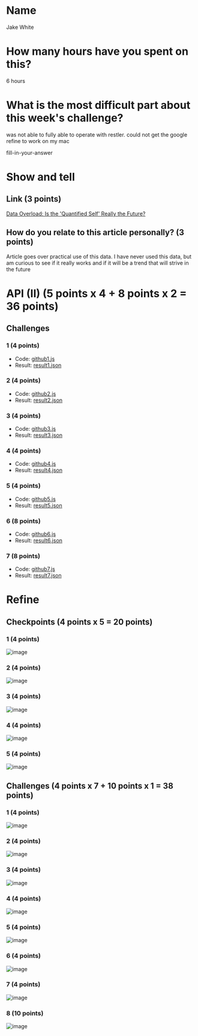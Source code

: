 # Name

Jake White

# How many hours have you spent on this?

6 hours

# What is the most difficult part about this week's challenge?
was not able to fully able to operate with restler. could not get the google refine to work on my mac

fill-in-your-answer

# Show and tell

## Link (3 points)

[Data Overload: Is the 'Quantified Self' Really the Future?](http://www.nbcnews.com/tech/innovation/data-overload-quantified-self-really-future-n189596)

## How do you relate to this article personally? (3 points)

Article goes over practical use of this data. I have never used this data, but am curious to see if it really works and if it will be a trend that will strive in the future

# API (II) (5 points x 4 + 8 points x 2 = 36 points)

## Challenges

### 1 (4 points)

* Code: [github1.js](github1.js)
* Result: [result1.json](result1.json)

### 2 (4 points)

* Code: [github2.js](github23.js)
* Result: [result2.json](result2.json)

### 3 (4 points)

* Code: [github3.js](github3.js)
* Result: [result3.json](result.json)

### 4 (4 points)

* Code: [github4.js](github4.js)
* Result: [result4.json](result4.json)

### 5 (4 points)

* Code: [github5.js](github5.js)
* Result: [result5.json](result5.json)

### 6 (8 points)

* Code: [github6.js](github6.js)
* Result: [result6.json](result6.json)

### 7 (8 points)

* Code: [github7.js](github7.js)
* Result: [result7.json](result7.json)


# Refine

## Checkpoints (4 points x 5 = 20 points)

### 1 (4 points)

![image](http://i.imgur.com/FR9gpSr.png?1)

### 2 (4 points)

![image](http://i.imgur.com/tgLZMOQ.png)

### 3 (4 points)

![image](http://i.imgur.com/Ns04O2u.png)

### 4 (4 points)

![image](http://i.imgur.com/gnS8sPC.png)

### 5 (4 points)

![image](http://i.imgur.com/4KbeAWJ.png)

## Challenges (4 points x 7 + 10 points x 1 = 38 points)

### 1 (4 points)

![image](http://i.imgur.com/p8py2as.png)

### 2 (4 points)

![image](http://i.imgur.com/3YViEyz.png)

### 3 (4 points)

![image](http://i.imgur.com/nQGDfxq.png)

### 4 (4 points)

![image](http://i.imgur.com/Gmv8Tc4.png)

### 5 (4 points)

![image](http://i.imgur.com/lciwqVe.png)

### 6 (4 points)

![image](image.png?raw=true)

### 7 (4 points)

![image](image.png?raw=true)

### 8 (10 points)

![image](image.png?raw=true)
